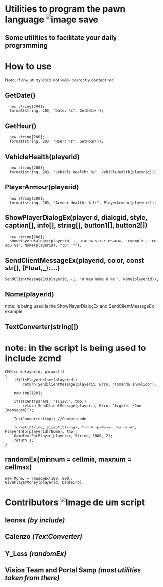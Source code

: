 # Utilities to program the pawn language ![image save](https://i.imgur.com/u3YscMK.png)
## Some utilities to facilitate your daily programming

# How to use 
 Note: if any utility does not work correctly contact me

## GetDate()
```pawn
  new string[200];
  format(string, 200, "Date: %s", GetDate());
```

## GetHour()
```pawn
  new string[200];
  format(string, 200, "Hour: %s", GetHour());
```

## VehicleHealth(playerid)
```pawn
  new string[200];
  format(string, 200, "Vehicle Health: %s", VehicleHealth(playerid));
```

## PlayerArmour(playerid)
```pawn
  new string[200];
  format(string, 200, "Armour Health: %.1f", PlayerArmour(playerid));
```

## ShowPlayerDialogEx(playerid, dialogid, style, caption[], info[], string[], button1[], button2[])
```pawn
  new string[200];
  ShowPlayerDialogEx(playerid, 1, DIALOG_STYLE_MSGBOX, "Example", "Eu sou %s", Nome(playerid), ":D", "");
```

## SendClientMessageEx(playerid, color, const str[], {Float,_}:...)
```pawn
SendClientMessageEx(playerid, -1, "O meu nome é %s.", Nome(playerid));
```

## Nome(playerid)
note: is being used in the ShowPlayerDialogEx and SendClientMessageEx example

## TextConverter(string[])
# note: in the script is being used to include zcmd
```pawn
CMD:cnn(playerid, params[])
{
    if(!IsPlayerHelper(playerid))
        return SendClientMessage(playerid, Erro, "Comando Inválido");

    new tmp[128];

    if(sscanf(params, "s[128]", tmp))
        return SendClientMessage(playerid, Erro, "Digite: /Cnn [mensagem]");

    TextConverter(tmp); //Convertendo

    format(String, sizeof(String), "~r~# ~p~%s~w~: %s ~r~#", PlayerInfo[playerid][Nome], tmp);
    GameTextForPlayer(playerid, String, 3000, 2);
    return 1;
} 
```

## randomEx(minnum = cellmin, maxnum = cellmax)
```pawn
new Money = randomEx(100, 800);
GivePlayerMoney(playerid, Dinheiro);
```

# Contributors ![Image de um script](https://i.imgur.com/btQoQY9.png?1) 
## leonsx *(by include)*
## Calenzo *(TextConverter)*
## Y_Less *(randomEx)*
## Vision Team and Portal Samp *(most utilities taken from there)*
